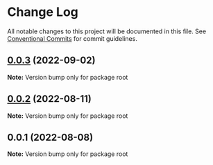 # Change Log

All notable changes to this project will be documented in this file.
See [Conventional Commits](https://conventionalcommits.org) for commit guidelines.

## [0.0.3](https://github.com/MatchaDog/Azi/compare/v0.0.2...v0.0.3) (2022-09-02)

**Note:** Version bump only for package root





## [0.0.2](https://github.com/MatchaDog/Azi/compare/v0.0.1...v0.0.2) (2022-08-11)

**Note:** Version bump only for package root





## 0.0.1 (2022-08-08)

**Note:** Version bump only for package root
